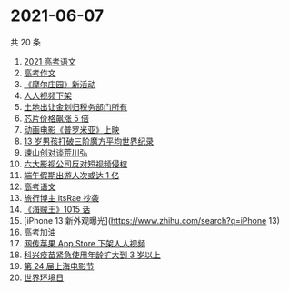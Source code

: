 # 2021-06-07

共 20 条

<!-- BEGIN -->
<!-- 最后更新时间 Mon Jun 07 2021 18:52:13 GMT+0800 (China Standard Time) -->

1. [2021 高考语文](https://www.zhihu.com/search?q=高考语文)
2. [高考作文](https://www.zhihu.com/search?q=高考作文)
3. [《摩尔庄园》新活动](https://www.zhihu.com/search?q=摩尔庄园)
4. [人人视频下架](https://www.zhihu.com/search?q=人人视频)
5. [土地出让金划归税务部门所有](https://www.zhihu.com/search?q=土地出让金)
6. [芯片价格飙涨 5 倍](https://www.zhihu.com/search?q=芯片)
7. [动画电影《普罗米亚》上映](https://www.zhihu.com/search?q=普罗米亚)
8. [13 岁男孩打破三阶魔方平均世界纪录](https://www.zhihu.com/search?q=魔方速拧)
9. [谏山创对谈荒川弘](https://www.zhihu.com/search?q=谏山创)
10. [六大影视公司反对短视频侵权](https://www.zhihu.com/search?q=短视频侵权)
11. [端午假期出游人次或达 1 亿](https://www.zhihu.com/search?q=端午假期)
12. [高考语文](https://www.zhihu.com/search?q=高考语文)
13. [旅行博主 itsRae 抄袭](https://www.zhihu.com/search?q=itsRae)
14. [《海贼王》1015 话](https://www.zhihu.com/search?q=海贼王)
15. [iPhone 13 新外观曝光](https://www.zhihu.com/search?q=iPhone 13)
16. [高考加油](https://www.zhihu.com/search?q=高考)
17. [网传苹果 App Store 下架人人视频](https://www.zhihu.com/search?q=人人视频)
18. [科兴疫苗紧急使用年龄扩大到 3 岁以上](https://www.zhihu.com/search?q=科兴疫苗)
19. [第 24 届上海电影节](https://www.zhihu.com/search?q=上海电影节)
20. [世界环境日](https://www.zhihu.com/search?q=世界环境日)

<!-- END -->
